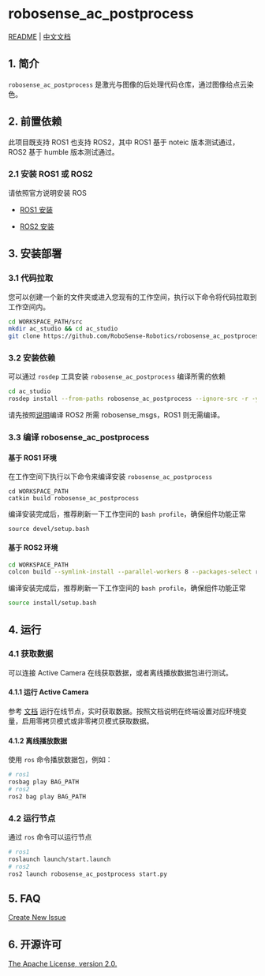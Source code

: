 # robosense_ac_postprocess

[README](README.md) | [中文文档](README_CN.md)

## 1. 简介

`robosense_ac_postprocess` 是激光与图像的后处理代码仓库，通过图像给点云染色。

## 2. 前置依赖

此项目既支持 ROS1 也支持 ROS2，其中 ROS1 基于 noteic 版本测试通过，ROS2 基于 humble 版本测试通过。

### 2.1 安装  ROS1 或 ROS2

请依照官方说明安装 ROS

* [ROS1 安装](http://wiki.ros.org/noetic/Installation/Ubuntu)

* [ROS2 安装](https://docs.ros.org/en/humble/Installation.html)

## 3. 安装部署

### 3.1 代码拉取

您可以创建一个新的文件夹或进入您现有的工作空间，执行以下命令将代码拉取到工作空间内。

```bash
cd WORKSPACE_PATH/src
mkdir ac_studio && cd ac_studio
git clone https://github.com/RoboSense-Robotics/robosense_ac_postprocess.git -b main
```

### 3.2 安装依赖

可以通过 `rosdep` 工具安装 `robosense_ac_postprocess` 编译所需的依赖

```bash
cd ac_studio
rosdep install --from-paths robosense_ac_postprocess --ignore-src -r -y
```
请先按照[说明](https://github.com/RoboSense-Robotics/robosense_ac_ros2_sdk_infra/blob/main/modules/ac_driver/README.md)编译 ROS2 所需 robosense_msgs，ROS1 则无需编译。
### 3.3 编译 robosense_ac_postprocess

#### 基于 ROS1 环境

在工作空间下执行以下命令来编译安装 `robosense_ac_postprocess`

```
cd WORKSPACE_PATH
catkin build robosense_ac_postprocess
```

编译安装完成后，推荐刷新一下工作空间的 `bash profile`，确保组件功能正常

```
source devel/setup.bash
```

#### 基于 ROS2 环境

```bash
cd WORKSPACE_PATH
colcon build --symlink-install --parallel-workers 8 --packages-select robosense_ac_postprocess
```

编译安装完成后，推荐刷新一下工作空间的 `bash profile`，确保组件功能正常

```bash
source install/setup.bash
```

## 4. 运行
### 4.1 获取数据
可以连接 Active Camera 在线获取数据，或者离线播放数据包进行测试。
#### 4.1.1 运行 Active Camera

参考 [文档](https://github.com/RoboSense-Robotics/robosense_ac_ros2_sdk_infra/tree/main/modules/ac_driver) 运行在线节点，实时获取数据。按照文档说明在终端设置对应环境变量，启用零拷贝模式或非零拷贝模式获取数据。

#### 4.1.2 离线播放数据
使用 `ros` 命令播放数据包，例如：

``` bash
# ros1
rosbag play BAG_PATH
# ros2
ros2 bag play BAG_PATH
```
### 4.2 运行节点

通过 `ros` 命令可以运行节点

```bash
# ros1
roslaunch launch/start.launch
# ros2
ros2 launch robosense_ac_postprocess start.py
```
## 5. FAQ

[Create New Issue](https://github.com/RoboSense-Robotics/robosense_ac_postprocess/issues/new)

## 6. 开源许可

[The Apache License, version 2.0.](https://www.apache.org/licenses/LICENSE-2.0)